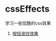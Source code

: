 # cssEffects
学习一些炫酷的css效果

1. [按钮波纹效果](https://fansuregrin.github.io/cssEffects/%E7%82%B9%E5%87%BB%E6%8C%89%E9%92%AE%E6%B3%A2%E7%BA%B9%E6%95%88%E6%9E%9C.html)
